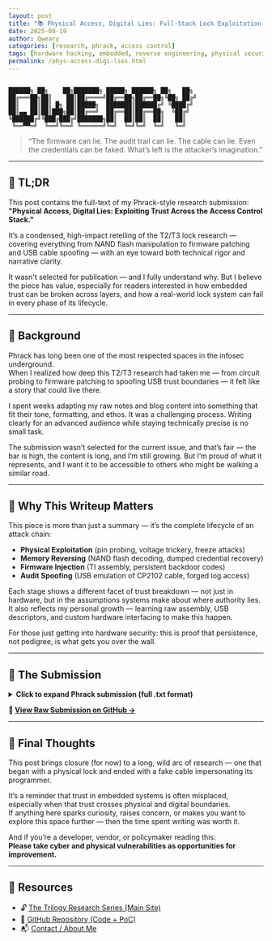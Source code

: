 ```yaml
---
layout: post
title: "📚 Physical Access, Digital Lies: Full-Stack Lock Exploitation — Phrack Submission 📚"
date: 2025-08-19
author: Qweary
categories: [research, phrack, access control]
tags: [hardware hacking, embedded, reverse engineering, physical security, t2t3, CP2102, MSP430, phrack, NAND, USB, audit]
permalink: /phys-access-digi-lies.html
---
```


<pre><code>
██████╗ ██╗    ██╗███████╗ █████╗ ██████╗ ██╗   ██╗
██╔═══██╗██║    ██║██╔════╝██╔══██╗██╔══██╗╚██╗ ██╔╝
██║   ██║██║ █╗ ██║█████╗  ███████║██████╔╝ ╚████╔╝ 
██║▄▄ ██║██║███╗██║██╔══╝  ██╔══██║██╔══██╗  ╚██╔╝  
╚██████╔╝╚███╔███╔╝███████╗██║  ██║██║  ██║   ██║   
 ╚══▀▀═╝  ╚══╝╚══╝ ╚══════╝╚═╝  ╚═╝╚═╝  ╚═╝   ╚═╝   
</code></pre>

> “The firmware can lie. The audit trail can lie. The cable can lie.
> Even the credentials can be faked. What’s left is the attacker’s imagination.”

---

## 📌 TL;DR

This post contains the full-text of my Phrack-style research submission:  
**"Physical Access, Digital Lies: Exploiting Trust Across the Access Control Stack."**

It’s a condensed, high-impact retelling of the T2/T3 lock research — covering everything from NAND flash manipulation to firmware patching and USB cable spoofing — with an eye toward both technical rigor and narrative clarity.

It wasn't selected for publication — and I fully understand why. But I believe the piece has value, especially for readers interested in how embedded trust can be broken across layers, and how a real-world lock system can fail in every phase of its lifecycle.

---

## 🧭 Background

Phrack has long been one of the most respected spaces in the infosec underground.  
When I realized how deep this T2/T3 research had taken me — from circuit probing to firmware patching to spoofing USB trust boundaries — it felt like a story that could live there.

I spent weeks adapting my raw notes and blog content into something that fit their tone, formatting, and ethos. It was a challenging process. Writing clearly for an advanced audience while staying technically precise is no small task.

The submission wasn’t selected for the current issue, and that’s fair — the bar is high, the content is long, and I’m still growing.
But I’m proud of what it represents, and I want it to be accessible to others who might be walking a similar road.

---

## 🧠 Why This Writeup Matters

This piece is more than just a summary — it’s the complete lifecycle of an attack chain:

- **Physical Exploitation** (pin probing, voltage trickery, freeze attacks)  
- **Memory Reversing** (NAND flash decoding, dumped credential recovery)  
- **Firmware Injection** (TI assembly, persistent backdoor codes)  
- **Audit Spoofing** (USB emulation of CP2102 cable, forged log access)

Each stage shows a different facet of trust breakdown — not just in hardware, but in the assumptions systems make about where authority lies.  
It also reflects my personal growth — learning raw assembly, USB descriptors, and custom hardware interfacing to make this happen.

For those just getting into hardware security: this is proof that persistence, not pedigree, is what gets you over the wall.

---

## 📜 The Submission

<details>
<summary><strong>Click to expand Phrack submission (full .txt format)</strong></summary>

{% raw %}
{% include_relative ../../../T2-T3-Lock-Exploitation-Research/PhysAccessDigiLies_PhrackSubPiano.txt %}
{% endraw %}

</details>

**📎 [View Raw Submission on GitHub →](https://github.com/Qweary/T2-T3-Lock-Exploitation-Research/blob/main/PhysAccessDigiLies_PhrackSubPiano.txt)**

---

## 🧳 Final Thoughts

This post brings closure (for now) to a long, wild arc of research — one that began with a physical lock and ended with a fake cable impersonating its programmer.

It’s a reminder that trust in embedded systems is often misplaced, especially when that trust crosses physical and digital boundaries.  
If anything here sparks curiosity, raises concern, or makes you want to explore this space further — then the time spent writing was worth it.

And if you’re a developer, vendor, or policymaker reading this:  
**Please take cyber and physical vulnerabilities as opportunities for improvement.**

---

## 🔗 Resources

- 🔓 [The Trilogy Research Series (Main Site)](https://qweary.github.io/)
- 💾 [GitHub Repository (Code + PoC)](https://github.com/Qweary/T2-T3-Lock-Exploitation-Research)
- 📬 [Contact / About Me](https://qweary.github.io/contact/)



